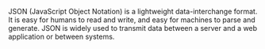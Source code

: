 JSON (JavaScript Object Notation) is a lightweight data-interchange format. It is easy for humans to read and write, and easy for machines to parse and generate.
JSON is widely used to transmit data between a server and a web application or between systems.
